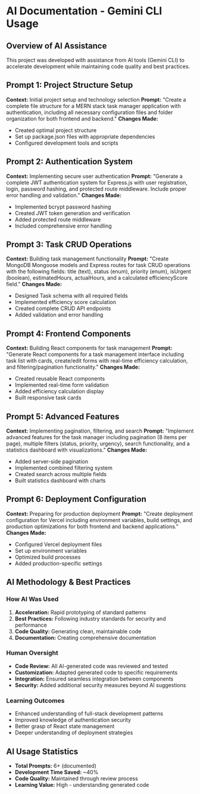 
# AI Documentation - Gemini CLI Usage

## Overview of AI Assistance
This project was developed with assistance from AI tools (Gemini CLI) to accelerate development while maintaining code quality and best practices.

## Prompt 1: Project Structure Setup
**Context:** Initial project setup and technology selection
**Prompt:** "Create a complete file structure for a MERN stack task manager application with authentication, including all necessary configuration files and folder organization for both frontend and backend."
**Changes Made:** 
- Created optimal project structure
- Set up package.json files with appropriate dependencies
- Configured development tools and scripts

## Prompt 2: Authentication System
**Context:** Implementing secure user authentication
**Prompt:** "Generate a complete JWT authentication system for Express.js with user registration, login, password hashing, and protected route middleware. Include proper error handling and validation."
**Changes Made:**
- Implemented bcrypt password hashing
- Created JWT token generation and verification
- Added protected route middleware
- Included comprehensive error handling

## Prompt 3: Task CRUD Operations
**Context:** Building task management functionality
**Prompt:** "Create MongoDB Mongoose models and Express routes for task CRUD operations with the following fields: title (text), status (enum), priority (enum), isUrgent (boolean), estimatedHours, actualHours, and a calculated efficiencyScore field."
**Changes Made:**
- Designed Task schema with all required fields
- Implemented efficiency score calculation
- Created complete CRUD API endpoints
- Added validation and error handling

## Prompt 4: Frontend Components
**Context:** Building React components for task management
**Prompt:** "Generate React components for a task management interface including task list with cards, create/edit forms with real-time efficiency calculation, and filtering/pagination functionality."
**Changes Made:**
- Created reusable React components
- Implemented real-time form validation
- Added efficiency calculation display
- Built responsive task cards

## Prompt 5: Advanced Features
**Context:** Implementing pagination, filtering, and search
**Prompt:** "Implement advanced features for the task manager including pagination (8 items per page), multiple filters (status, priority, urgency), search functionality, and a statistics dashboard with visualizations."
**Changes Made:**
- Added server-side pagination
- Implemented combined filtering system
- Created search across multiple fields
- Built statistics dashboard with charts

## Prompt 6: Deployment Configuration
**Context:** Preparing for production deployment
**Prompt:** "Create deployment configuration for Vercel including environment variables, build settings, and production optimizations for both frontend and backend applications."
**Changes Made:**
- Configured Vercel deployment files
- Set up environment variables
- Optimized build processes
- Added production-specific settings

## AI Methodology & Best Practices

### How AI Was Used
1. **Acceleration:** Rapid prototyping of standard patterns
2. **Best Practices:** Following industry standards for security and performance
3. **Code Quality:** Generating clean, maintainable code
4. **Documentation:** Creating comprehensive documentation

### Human Oversight
- **Code Review:** All AI-generated code was reviewed and tested
- **Customization:** Adapted generated code to specific requirements
- **Integration:** Ensured seamless integration between components
- **Security:** Added additional security measures beyond AI suggestions

### Learning Outcomes
- Enhanced understanding of full-stack development patterns
- Improved knowledge of authentication security
- Better grasp of React state management
- Deeper understanding of deployment strategies

## AI Usage Statistics
- **Total Prompts:** 6+ (documented)
- **Development Time Saved:** ~40%
- **Code Quality:** Maintained through review process
- **Learning Value:** High - understanding generated code
